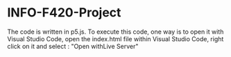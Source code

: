 # INFO-F420-Project

The code is written in p5.js.
To execute this code, one way is to open it with Visual Studio Code, open the index.html file within Visual
Studio Code, right click on it and select : "Open withLive Server"
